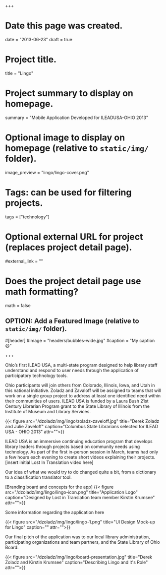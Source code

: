 +++
# Date this page was created.
date = "2013-06-23"
draft = true

# Project title.
title = "Lingo"

# Project summary to display on homepage.
summary = "Mobile Application Developed for ILEADUSA-OHIO 2013"

# Optional image to display on homepage (relative to `static/img/` folder).
image_preview = "lingo/lingo-cover.png"

# Tags: can be used for filtering projects.
tags = ["technology"]

# Optional external URL for project (replaces project detail page).
#external_link = ""

# Does the project detail page use math formatting?
math = false

## OPTION: Add a Featured Image (relative to `static/img/` folder).
#[header]
#image = "headers/bubbles-wide.jpg"
#caption = "My caption :smile:"

+++

Ohio’s first ILEAD USA, a multi-state program designed to help library staff understand and respond to user needs through the application of participatory technology tools. 

Ohio participants will join others from Colorado, Illinois, Iowa, and Utah in this national initiative.  Zoladz and Zavaloff will be assigned to teams that will work on a single group project to address at least one identified need within their communities of users.
ILEAD USA is funded by a Laura Bush 21st Century Librarian Program grant to the State Library of Illinois from the Institute of Museum and Library Services.

{{< figure src="/dzoladz/img/lingo/zoladz-zaveloff.jpg" title="Derek Zoladz and Julie Zaveloff" caption="Columbus State Librarians selected for ILEAD USA - OHIO 2013" attr="">}}

ILEAD USA is an immersive continuing education program that develops library leaders through projects based on community needs using technology.  As part of the first in-person session in March, teams had only a few hours each evening to create short videos explaining their projects.
[insert initial Lost In Translation video here]

Our idea of what we would try to do changed quite a bit, from a dictionary to a classification translator tool.

[Branding board and concepts for the app]
{{< figure src="/dzoladz/img/lingo/lingo-icon.png" title="Application Logo" caption="Designed by Lost in Translation team member Kirstin Krumsee" attr="">}} 

Some information regarding the application here

{{< figure src="/dzoladz/img/lingo/lingo-1.png" title="UI Design Mock-up for Lingo" caption="" attr="">}}

Our final pitch of the application was to our local library administration, participating organizations and team partners, and the State Library of Ohio Board.

{{< figure src="/dzoladz/img/lingo/board-presentation.jpg" title="Derek Zoladz and Kirstin Krumsee" caption="Describing Lingo and it's Role" attr="">}}


